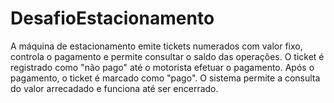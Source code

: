 # DesafioEstacionamento
A máquina de estacionamento emite tickets numerados com valor fixo, controla o pagamento e permite consultar o saldo das operações. O ticket é registrado como "não pago" até o motorista efetuar o pagamento. Após o pagamento, o ticket é marcado como "pago". O sistema permite a consulta do valor arrecadado e funciona até ser encerrado.

